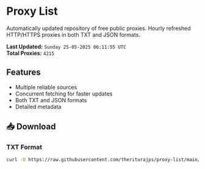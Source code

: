 # Proxy List

Automatically updated repository of free public proxies. Hourly refreshed HTTP/HTTPS proxies in both TXT and JSON formats.

**Last Updated:** `Sunday 25-05-2025 06:11:55 UTC`  
**Total Proxies:** `4215`

## Features
- Multiple reliable sources
- Concurrent fetching for faster updates
- Both TXT and JSON formats
- Detailed metadata

## 📥 Download

### TXT Format
```bash
curl -O https://raw.githubusercontent.com/theriturajps/proxy-list/main/proxies.txt